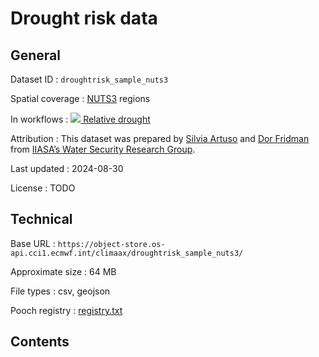 # Drought risk data


## General

Dataset ID
: `droughtrisk_sample_nuts3`

Spatial coverage
: [NUTS3](https://ec.europa.eu/eurostat/web/nuts/) regions

In workflows
: [<img src="../../images/icon_s/icon_s_droughts.png" class="hazard-icon"> Relative drought](../../notebooks/workflows/DROUGHTS/01_relative_drought/Risk_workflow_description_RELATIVE_DROUGHT)

Attribution
: This dataset was prepared by [Silvia Artuso](https://iiasa.ac.at/staff/silvia-artuso) and [Dor Fridman](https://iiasa.ac.at/staff/dor-fridman) from [IIASA’s Water Security Research Group](https://iiasa.ac.at/programs/biodiversity-and-natural-resources-bnr/water-security).

Last updated
: 2024-08-30

License
: TODO


## Technical

Base URL
: `https://object-store.os-api.cci1.ecmwf.int/climaax/droughtrisk_sample_nuts3/`

Approximate size
: 64 MB

File types
: csv, geojson

Pooch registry
: [registry.txt](https://object-store.os-api.cci1.ecmwf.int/climaax/droughtrisk_sample_nuts3/metadata/registry.txt)


## Contents

<div class="dataset-file-list" data-base-url="https://object-store.os-api.cci1.ecmwf.int/climaax/droughtrisk_sample_nuts3/"></div>
